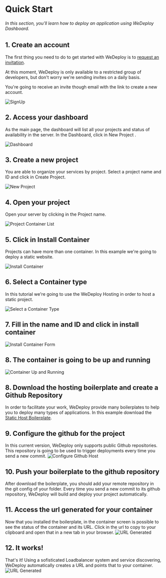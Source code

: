 # Quick Start

###### In this section, you'll learn how to deploy an application using WeDeploy Dashboard.

<!-- <article id="1-create-an-account"> -->

## 1. Create an account


The first thing you need to do to get started with WeDeploy is to [request an invitation](http://wedeploy.com/).

At this moment, WeDeploy is only available to a restricted group of developers, but don't worry we're sending invites on a daily basis.

You're going to receive an invite though email with the link to create a new account.

![SignUp](https://cloud.githubusercontent.com/assets/301291/17795864/bfc70c4a-6570-11e6-94f8-2b9cf3c45998.jpg)

<!-- </article> -->

<!-- <article id="2-access-your-dashboard"> -->

## 2. Access your dashboard

As the main page, the dashboard will list all your projects and status of availability in the server. In the Dashboard, click in New Project .

![Dashboard](https://cloud.githubusercontent.com/assets/301291/17795897/1d122f60-6571-11e6-8137-c1fe6fdfcbdb.jpg)

<!-- </article> -->

<!-- <article id="3-create-a-new-project"> -->

## 3. Create a new project

You are able to organize your services by project. Select a project name and ID and click in Create Project.

![New Project](https://cloud.githubusercontent.com/assets/301291/17795929/529dcc02-6571-11e6-8e5f-3514ea67688d.jpg)

<!-- </article> -->

<!-- <article id="4-open-your-project"> -->

## 4. Open your project

Open your server by clicking in the Project name.

![Project Container List](https://cloud.githubusercontent.com/assets/301291/17795964/ba9a34d0-6571-11e6-9d49-c30e4862d2c2.jpg)

<!-- </article> -->

<!-- <article id="5-click-in-install-container"> -->

## 5. Click in Install Container

Projects can have more than one container. In this example we're going to deploy a static website.

![Install Container](https://cloud.githubusercontent.com/assets/301291/17794534/1f2f7aca-6565-11e6-961c-652fcb1cb53b.png)

<!-- </article> -->

<!-- <article id="6-select-a-container-type"> -->

## 6. Select a Container type
In this tutorial we're going to use the WeDeploy Hosting in order to host a static project.

![Select a Container Type](https://cloud.githubusercontent.com/assets/301291/17796007/14480e94-6572-11e6-9d33-fbaed635de0b.jpg)

<!-- </article> -->

<!-- <article id="7-fill-in-the-name-and-id-and-click-in-install-container"> -->

## 7. Fill in the name and ID and click in install container

![Install Container Form](https://cloud.githubusercontent.com/assets/301291/17796043/739dcaf0-6572-11e6-87aa-1394f9b54e17.jpg)

<!-- </article> -->

<!-- <article id="8-hosting-template-and-github-repository"> -->

## 8. The container is going to be up and running

![Container Up and Running](https://cloud.githubusercontent.com/assets/301291/17796194/c6589d1e-6573-11e6-8a83-d372d71ed137.jpg)

<!-- </article> -->

<!-- <article id="8-hosting-template-and-github-repository"> -->

## 8. Download the hosting boilerplate and create a Github Repository

In order to facilitate your work, WeDeploy provide many boilerplates to help you to deploy many types of applications. In this example download the [Static Host Boilerplate](https://github.com/wedeploy/boilerplate-hosting).

<!-- </article> -->

<!-- <article id="9-github-project"> -->

## 9. Configure the github for the project

In this current version, WeDeploy only supports public Github repositories. This repository is going to be used to trigger deployments every time you send a new commit.
![Configure Github Host](https://cloud.githubusercontent.com/assets/301291/17795272/c3fbf5dc-656b-11e6-8e81-79a97c97f9cb.png)

<!-- </article> -->

<!-- <article id="10-github-project"> -->

## 10. Push your boilerplate to the github repository

After download the boilerplate, you should add your remote repository in the git config of your folder. Every time you send a new commit to its github repository, WeDeploy will build and deploy your project automatically.
<!-- </article> -->


<!-- <article id="11-generated-url"> -->

## 11. Access the url generated for your container
Now that you installed the boilerplate, in the container screen is possible to see the status of the container and its URL. Click in the url to copy to your clipboard and open that in a new tab in your browser.
![URL Generated](https://cloud.githubusercontent.com/assets/301291/17795316/424b3a2e-656c-11e6-8023-904b83b091f5.png)

<!-- </article> -->

<!-- <article id="12-it-works"> -->

## 12. It works!
That's it! Using a sofisticated Loadbalancer system and service discovering, WeDeploy automatically creates a URL and points that to your container.
![URL Generated](https://cloud.githubusercontent.com/assets/301291/17796616/b2ca3fd4-6576-11e6-8e18-85423f206b94.jpg)

<!-- </article> -->
